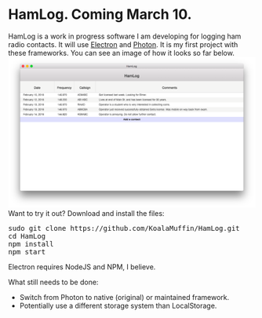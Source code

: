 # HamLog. Coming March 10.
HamLog is a work in progress software I am developing for logging ham radio contacts. It will use <a href="https://electronjs.org">Electron</a> and <a href="http://photonkit.com/">Photon</a>. It is my first project with these frameworks. You can see an image of how it looks so far below.
<img src="https://raw.githubusercontent.com/KoalaMuffin/HamLog/master/Preview.png">
<br>
Want to try it out?
Download and install the files:
<pre>
sudo git clone https://github.com/KoalaMuffin/HamLog.git
cd HamLog
npm install
npm start
</pre>
Electron requires NodeJS and NPM, I believe.
<p>What still needs to be done:
<ul>
  <li>Switch from Photon to native (original) or maintained framework.</li>
  <li>Potentially use a different storage system than LocalStorage.</li>
</ul>
